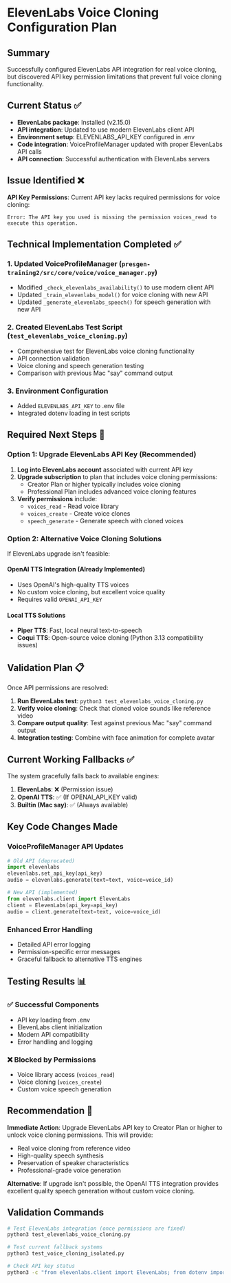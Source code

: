 # ElevenLabs Voice Cloning Configuration Plan

## Summary
Successfully configured ElevenLabs API integration for real voice cloning, but discovered API key permission limitations that prevent full voice cloning functionality.

## Current Status ✅
- **ElevenLabs package**: Installed (v2.15.0)
- **API integration**: Updated to use modern ElevenLabs client API
- **Environment setup**: ELEVENLABS_API_KEY configured in .env
- **Code integration**: VoiceProfileManager updated with proper ElevenLabs API calls
- **API connection**: Successful authentication with ElevenLabs servers

## Issue Identified ❌
**API Key Permissions**: Current API key lacks required permissions for voice cloning:
```
Error: The API key you used is missing the permission voices_read to execute this operation.
```

## Technical Implementation Completed ✅

### 1. Updated VoiceProfileManager (`presgen-training2/src/core/voice/voice_manager.py`)
- Modified `_check_elevenlabs_availability()` to use modern client API
- Updated `_train_elevenlabs_model()` for voice cloning with new API
- Updated `_generate_elevenlabs_speech()` for speech generation with new API

### 2. Created ElevenLabs Test Script (`test_elevenlabs_voice_cloning.py`)
- Comprehensive test for ElevenLabs voice cloning functionality
- API connection validation
- Voice cloning and speech generation testing
- Comparison with previous Mac "say" command output

### 3. Environment Configuration
- Added `ELEVENLABS_API_KEY` to .env file
- Integrated dotenv loading in test scripts

## Required Next Steps 🔧

### Option 1: Upgrade ElevenLabs API Key (Recommended)
1. **Log into ElevenLabs account** associated with current API key
2. **Upgrade subscription** to plan that includes voice cloning permissions:
   - Creator Plan or higher typically includes voice cloning
   - Professional Plan includes advanced voice cloning features
3. **Verify permissions** include:
   - `voices_read` - Read voice library
   - `voices_create` - Create voice clones
   - `speech_generate` - Generate speech with cloned voices

### Option 2: Alternative Voice Cloning Solutions
If ElevenLabs upgrade isn't feasible:

#### OpenAI TTS Integration (Already Implemented)
- Uses OpenAI's high-quality TTS voices
- No custom voice cloning, but excellent voice quality
- Requires valid `OPENAI_API_KEY`

#### Local TTS Solutions
- **Piper TTS**: Fast, local neural text-to-speech
- **Coqui TTS**: Open-source voice cloning (Python 3.13 compatibility issues)

## Validation Plan 📋

Once API permissions are resolved:

1. **Run ElevenLabs test**: `python3 test_elevenlabs_voice_cloning.py`
2. **Verify voice cloning**: Check that cloned voice sounds like reference video
3. **Compare output quality**: Test against previous Mac "say" command output
4. **Integration testing**: Combine with face animation for complete avatar

## Current Working Fallbacks ✅

The system gracefully falls back to available engines:
1. **ElevenLabs**: ❌ (Permission issue)
2. **OpenAI TTS**: ✅ (If OPENAI_API_KEY valid)
3. **Builtin (Mac say)**: ✅ (Always available)

## Key Code Changes Made

### VoiceProfileManager API Updates
```python
# Old API (deprecated)
import elevenlabs
elevenlabs.set_api_key(api_key)
audio = elevenlabs.generate(text=text, voice=voice_id)

# New API (implemented)
from elevenlabs.client import ElevenLabs
client = ElevenLabs(api_key=api_key)
audio = client.generate(text=text, voice=voice_id)
```

### Enhanced Error Handling
- Detailed API error logging
- Permission-specific error messages
- Graceful fallback to alternative TTS engines

## Testing Results 📊

### ✅ Successful Components
- API key loading from .env
- ElevenLabs client initialization
- Modern API compatibility
- Error handling and logging

### ❌ Blocked by Permissions
- Voice library access (`voices_read`)
- Voice cloning (`voices_create`)
- Custom voice speech generation

## Recommendation 🎯

**Immediate Action**: Upgrade ElevenLabs API key to Creator Plan or higher to unlock voice cloning permissions. This will provide:
- Real voice cloning from reference video
- High-quality speech synthesis
- Preservation of speaker characteristics
- Professional-grade voice generation

**Alternative**: If upgrade isn't possible, the OpenAI TTS integration provides excellent quality speech generation without custom voice cloning.

## Validation Commands

```bash
# Test ElevenLabs integration (once permissions are fixed)
python3 test_elevenlabs_voice_cloning.py

# Test current fallback systems
python3 test_voice_cloning_isolated.py

# Check API key status
python3 -c "from elevenlabs.client import ElevenLabs; from dotenv import load_dotenv; import os; load_dotenv(); client = ElevenLabs(api_key=os.getenv('ELEVENLABS_API_KEY')); print('API Key Status:', 'Valid' if client else 'Invalid')"
```